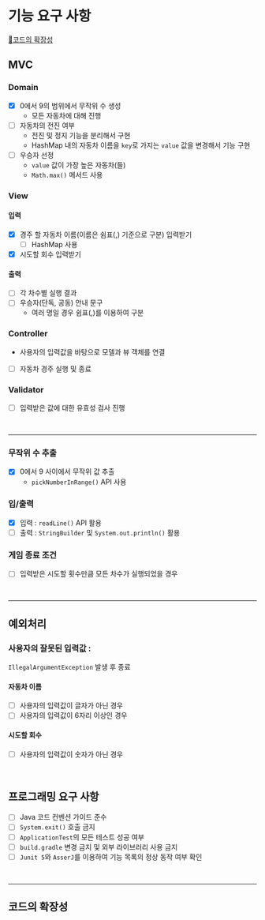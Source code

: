 # 기능 요구 사항

[🚀코드의 확장성](#코드의-확장성)

## MVC

### Domain
- [x] 0에서 9의 범위에서 무작위 수 생성
  - 모든 자동차에 대해 진행
- [ ] 자동차의 전진 여부
  - 전진 및 정지 기능을 분리해서 구현
  - HashMap 내의 자동차 이름을 `key`로 가지는 `value` 값을 변경해서 기능 구현
- [ ] 우승자 선정
  - `value` 값이 가장 높은 자동차(들)
  - `Math.max()` 메서드 사용


### View
#### 입력
- [x] 경주 할 자동차 이름(이름은 쉼표(,) 기준으로 구분) 입력받기
  - [ ] HashMap 사용
- [x] 시도할 회수 입력받기

#### 출력
- [ ] 각 차수별 실행 결과
- [ ] 우승자(단독, 공동) 안내 문구
  - 여러 명일 경우 쉼표(,)를 이용하여 구분

### Controller
- 사용자의 입력값을 바탕으로 모델과 뷰 객체를 연결
- [ ] 자동차 경주 실행 및 종료

### Validator
- [ ] 입력받은 값에 대한 유효성 검사 진행

<br/>

---
### 무작위 수 추출
- [x] 0에서 9 사이에서 무작위 값 추출
  - `pickNumberInRange()` API 사용

### 입/출력
- [x] 입력 : `readLine()` API 활용
- [ ] 출력 : `StringBuilder` 및 `System.out.println()` 활용

### 게임 종료 조건
- [ ] 입력받은 시도할 횟수만큼 모든 차수가 실행되었을 경우

<br/>

---
## 예외처리

### 사용자의 잘못된 입력값 :
`IllegalArgumentException` 발생 후 종료
#### 자동차 이름
- [ ] 사용자의 입력값이 글자가 아닌 경우
- [ ] 사용자의 입력값이 6자리 이상인 경우

#### 시도할 회수
- [ ] 사용자의 입력값이 숫자가 아닌 경우

<br/>

## 프로그래밍 요구 사항
- [ ] Java 코드 컨벤션 가이드 준수
- [ ] `System.exit()` 호출 금지
- [ ] `ApplicationTest`의 모든 테스트 성공 여부
- [ ] `build.gradle` 변경 금지 및 외부 라이브러리 사용 금지
- [ ] `Junit 5`와 `AsserJ`를 이용하여 기능 목록의 정상 동작 여부 확인

<br/>

---
## 코드의 확장성

